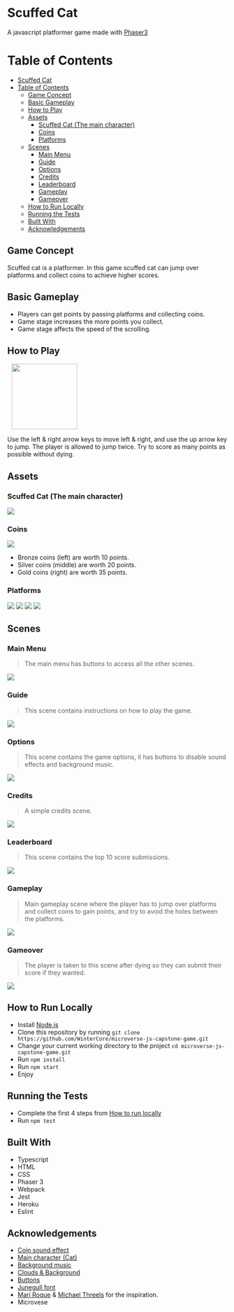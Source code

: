 # Scuffed Cat
A javascript platformer game made with [Phaser3](https://phaser.io/phaser3)

# Table of Contents

- [Scuffed Cat](#scuffed-cat)
- [Table of Contents](#table-of-contents)
  - [Game Concept](#game-concept)
  - [Basic Gameplay](#basic-gameplay)
  - [How to Play](#how-to-play)
  - [Assets](#assets)
    - [Scuffed Cat (The main character)](#scuffed-cat-the-main-character)
    - [Coins](#coins)
    - [Platforms](#platforms)
  - [Scenes](#scenes)
    - [Main Menu](#main-menu)
    - [Guide](#guide)
    - [Options](#options)
    - [Credits](#credits)
    - [Leaderboard](#leaderboard)
    - [Gameplay](#gameplay)
    - [Gameover](#gameover)
  - [How to Run Locally](#how-to-run-locally)
  - [Running the Tests](#running-the-tests)
  - [Built With](#built-with)
  - [Acknowledgements](#acknowledgements)

## Game Concept

Scuffed cat is a platformer. In this game scuffed cat can jump over platforms and collect coins to achieve higher scores.

## Basic Gameplay

- Players can get points by passing platforms and collecting coins.
- Game stage increases the more points you collect.
- Game stage affects the speed of the scrolling.

## How to Play

<img width="150px" style="margin: 0 10px;" src="public/assets/arrow_keys.png">

Use the left & right arrow keys to move left & right, and use the up arrow key to jump.
The player is allowed to jump twice.
Try to score as many points as possible without dying.

## Assets

### Scuffed Cat (The main character)
![](demo/character.png)

### Coins

![](demo/coins.png)

- Bronze coins (left) are worth 10 points.
- Silver coins (middle) are worth 20 points. 
- Gold coins (right) are worth 35 points.

### Platforms

![](demo/light_grass.png)
![](demo/snow.png)
![](demo/dark_grass.png)
![](demo/sand.png)

## Scenes

### Main Menu
> The main menu has buttons to access all the other scenes.

![](demo/main_menu.png)

### Guide
> This scene contains instructions on how to play the game.

![](demo/guide.png)

### Options
> This scene contains the game options, it has buttons to disable sound effects and background music.

![](demo/options.png)

### Credits
> A simple credits scene.

![](demo/credits.png)

### Leaderboard
> This scene contains the top 10 score submissions.

![](demo/leaderboard.png)

### Gameplay
> Main gameplay scene where the player has to jump over platforms and collect coins to gain points, and try to avoid the holes between the platforms.

![](demo/gameplay.png)

### Gameover
> The player is taken to this scene after dying so they can submit their score if they wanted.

![](demo/gameover.png)

## How to Run Locally

- Install [Node.js](https://nodejs.org/en/download/)
- Clone this repository by running `git clone https://github.com/WinterCore/microverse-js-capstone-game.git`
- Change your current working directory to the project `cd microverse-js-capstone-game.git`
- Run `npm install`
- Run `npm start`
- Enjoy

## Running the Tests

- Complete the first 4 steps from [How to run locally](#how-to-run-locally)
- Run `npm test`

## Built With
- Typescript
- HTML
- CSS
- Phaser 3
- Webpack
- Jest
- Heroku
- Eslint

## Acknowledgements
- [Coin sound effect](https://opengameart.org/content/plingy-coin)
- [Main character (Cat)](https://opengameart.org/content/sergeant-cat)
- [Background music](https://opengameart.org/content/re-music) 
- [Clouds & Background](https://opengameart.org/content/background-land)
- [Buttons](https://opengameart.org/content/candy-button-pack)
- [Junegull font](https://www.dafont.com/junegull.font)
- [Mari Roque](https://github.com/MarilenaRoque) & [Michael Threels](https://github.com/mikethreels) for the inspiration.
- Microvese

